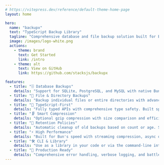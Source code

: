 ```yaml
---
# https://vitepress.dev/reference/default-theme-home-page
layout: home

hero:
  name: "backupx"
  text: "TypeScript Backup Library"
  tagline: "Comprehensive database and file backup solution built for Bun runtime with TypeScript-first design."
  image: /images/logo-white.png
  actions:
    - theme: brand
      text: Get Started
      link: /intro
    - theme: alt
      text: View on GitHub
      link: https://github.com/stacksjs/backupx

features:
  - title: "🗄️ Database Backups"
    details: "Support for SQLite, PostgreSQL, and MySQL with native Bun drivers. Schema and data backups with custom table filtering."
  - title: "📁 File & Directory Backups"
    details: "Backup individual files or entire directories with advanced filtering, compression, and metadata preservation."
  - title: "🔧 TypeScript-First"
    details: "Fully typed APIs with comprehensive type safety. Built specifically for Bun runtime with modern JavaScript features."
  - title: "🗜️ Smart Compression"
    details: "Optional gzip compression with size comparison and efficiency reporting. Automatic file extension handling."
  - title: "🧹 Retention Policies"
    details: "Automatic cleanup of old backups based on count or age. Supports multiple backup types and custom retention rules."
  - title: "⚡ High Performance"
    details: "Built for Bun's speed with streaming compression, async operations, and minimal memory footprint."
  - title: "🛠️ CLI & Library"
    details: "Use as a library in your code or via the command-line interface. Compiled binaries for all major platforms."
  - title: "🎯 Production Ready"
    details: "Comprehensive error handling, verbose logging, and battle-tested with extensive test suite (77 tests)."
---
```


<Home />

